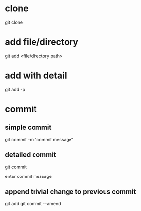 # clone
git clone <repo>
# add file/directory
git add <file/directory path>
# add with detail
git add -p
# commit
## simple commit
git commit -m "commit message"
## detailed commit
git commit
>>
enter commit message
## append trivial change to previous commit
git add <change>
git commit --amend
#
